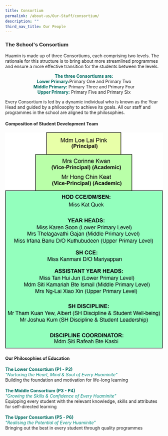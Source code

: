 ```yaml
---
title: Consortium
permalink: /about-us/Our-Staff/consortium/
description: ""
third_nav_title: Our People
---
```

### **The School's Consortium**

Huamin is made up of three Consortiums, each comprising two levels. The rationale for this structure is to bring about more streamlined programmes and ensure a more effective transition for the students between the levels.

<center><b style="color:#016C62;">The three Consortiums are:</b><br>
<b style="color:#016C62;">Lower Primary:</b>Primary One and Primary Two<br>
<b style="color:#016C62;">Middle Primary:</b> Primary Three and Primary Four<br>
<b style="color:#016C62;">Upper Primary:</b> Primary Five and Primary Six</center>


<p style="text-align:left;">Every Consortium is led by a dynamic individual who is known as the Year Head and guided by a philosophy to achieve its goals. All our staff and programmes in the school are aligned to the philosophies.</p>

#### **Composition of Student Development Team**

![](/images/SDT_2023.png)

#### **Our Philosophies of Education**
<p style="text-align:left;">
<b style="color:#016C62;">The Lower Consortium (P1 - P2)</b><br>
<i style="color:#038C7F;">"Nurturing the Heart, Mind &amp; Soul of Every Huaminite"</i><br>Building the foundation and motivation for life-long learning<br><br>
<b style="color:#016C62;">The Middle Consortium (P3 - P4)</b><br>
<i style="color:#038C7F;">"Growing the Skills &amp; Confidence of Every Huaminite"</i><br>Equipping every student with the relevant knowledge, skills and attributes for self-directed learning<br><br>
<b style="color:#016C62;">The Upper Consortium (P5 - P6)</b><br>
<i style="color:#038C7F;">"Realising the Potential of Every Huaminite"</i><br>Bringing out the best in every student through quality programmes</p>
